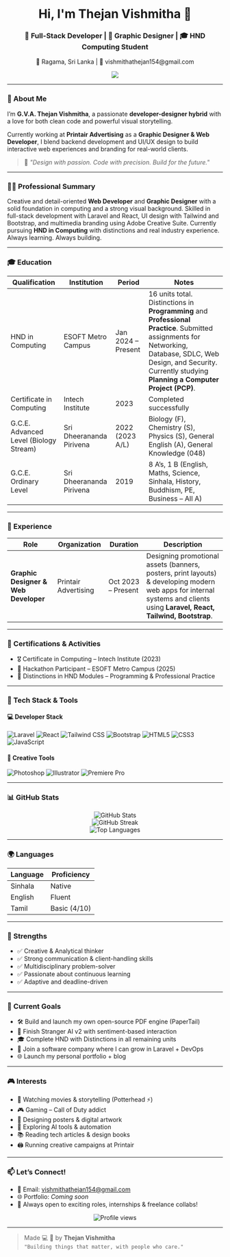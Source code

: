 <h1 align="center">Hi, I'm Thejan Vishmitha 👋</h1>
<h3 align="center">🚀 Full-Stack Developer | 🎨 Graphic Designer | 🎓 HND Computing Student</h3>
<p align="center">📍 Ragama, Sri Lanka | 📧 vishmithathejan154@gmail.com</p>

<p align="center">
  <img src="https://readme-typing-svg.herokuapp.com?font=Fira+Code&weight=600&pause=1000&color=FF4A8F&center=true&vCenter=true&width=500&lines=Design+with+passion.;Code+with+precision.;Build+for+the+future.">
</p>

---

### 👤 About Me

I’m **G.V.A. Thejan Vishmitha**, a passionate **developer-designer hybrid** with a love for both clean code and powerful visual storytelling.

Currently working at **Printair Advertising** as a **Graphic Designer & Web Developer**, I blend backend development and UI/UX design to build interactive web experiences and branding for real-world clients.

> 🎯 *"Design with passion. Code with precision. Build for the future."*

---

### 🧑‍💼 Professional Summary

Creative and detail-oriented **Web Developer** and **Graphic Designer** with a solid foundation in computing and a strong visual background. Skilled in full-stack development with Laravel and React, UI design with Tailwind and Bootstrap, and multimedia branding using Adobe Creative Suite. Currently pursuing **HND in Computing** with distinctions and real industry experience. Always learning. Always building.

---

### 🎓 Education

| Qualification | Institution | Period | Notes |
|---------------|-------------|--------|-------|
| HND in Computing | ESOFT Metro Campus | Jan 2024 – Present | 16 units total. Distinctions in **Programming** and **Professional Practice**. Submitted assignments for Networking, Database, SDLC, Web Design, and Security. Currently studying **Planning a Computer Project (PCP)**. |
| Certificate in Computing | Intech Institute | 2023 | Completed successfully |
| G.C.E. Advanced Level (Biology Stream) | Sri Dheerananda Pirivena | 2022 (2023 A/L) | Biology (F), Chemistry (S), Physics (S), General English (A), General Knowledge (048) |
| G.C.E. Ordinary Level | Sri Dheerananda Pirivena | 2019 | 8 A’s, 1 B (English, Maths, Science, Sinhala, History, Buddhism, PE, Business – All A) |

---

### 💼 Experience

| Role | Organization | Duration | Description |
|------|--------------|----------|-------------|
| **Graphic Designer & Web Developer** | Printair Advertising | Oct 2023 – Present | Designing promotional assets (banners, posters, print layouts) & developing modern web apps for internal systems and clients using **Laravel, React, Tailwind, Bootstrap**. |

---

### 🧪 Certifications & Activities

- 🎖 Certificate in Computing – Intech Institute (2023)
- 🧠 Hackathon Participant – ESOFT Metro Campus (2025)
- 🥇 Distinctions in HND Modules – Programming & Professional Practice

---

### 🧠 Tech Stack & Tools

#### 💻 Developer Stack
![Laravel](https://img.shields.io/badge/Laravel-E53935?style=for-the-badge&logo=laravel&logoColor=white)
![React](https://img.shields.io/badge/React-61DAFB?style=for-the-badge&logo=react&logoColor=black)
![Tailwind CSS](https://img.shields.io/badge/Tailwind-06B6D4?style=for-the-badge&logo=tailwind-css&logoColor=white)
![Bootstrap](https://img.shields.io/badge/Bootstrap-563D7C?style=for-the-badge&logo=bootstrap&logoColor=white)
![HTML5](https://img.shields.io/badge/HTML-E34F26?style=for-the-badge&logo=html5&logoColor=white)
![CSS3](https://img.shields.io/badge/CSS-1572B6?style=for-the-badge&logo=css3&logoColor=white)
![JavaScript](https://img.shields.io/badge/JS-F7DF1E?style=for-the-badge&logo=javascript&logoColor=black)

#### 🎨 Creative Tools
![Photoshop](https://img.shields.io/badge/Photoshop-31A8FF?style=for-the-badge&logo=adobe-photoshop&logoColor=white)
![Illustrator](https://img.shields.io/badge/Illustrator-FF9A00?style=for-the-badge&logo=adobe-illustrator&logoColor=white)
![Premiere Pro](https://img.shields.io/badge/Premiere_Pro-9999FF?style=for-the-badge&logo=adobe-premiere-pro&logoColor=white)

---

### 📊 GitHub Stats

<p align="center">
  <img src="https://github-readme-stats.vercel.app/api?username=HarryVishmitha&show_icons=true&theme=radical" alt="GitHub Stats" />
  <br/>
  <img src="https://streak-stats.demolab.com?user=HarryVishmitha&theme=dark" alt="GitHub Streak" />
  <br/>
  <img src="https://github-readme-stats.vercel.app/api/top-langs/?username=HarryVishmitha&layout=compact&theme=radical" alt="Top Languages" />
</p>

---

### 🌍 Languages

| Language | Proficiency |
|----------|-------------|
| Sinhala | Native |
| English | Fluent |
| Tamil | Basic (4/10) |

---

### 🧠 Strengths

- ✅ Creative & Analytical thinker
- ✅ Strong communication & client-handling skills
- ✅ Multidisciplinary problem-solver
- ✅ Passionate about continuous learning
- ✅ Adaptive and deadline-driven

---

### 🎯 Current Goals
- 🛠️ Build and launch my own open-source PDF engine (PaperTail)
- 🤖 Finish Stranger AI v2 with sentiment-based interaction
- 🎓 Complete HND with Distinctions in all remaining units
- 🏢 Join a software company where I can grow in Laravel + DevOps
- 🌐 Launch my personal portfolio + blog

---

### 🎮 Interests

- 🎥 Watching movies & storytelling (Potterhead ⚡)
- 🎮 Gaming – Call of Duty addict
- 🎨 Designing posters & digital artwork
- 🤖 Exploring AI tools & automation
- 📚 Reading tech articles & design books
- 🖨️ Running creative campaigns at Printair

---

### 📫 Let’s Connect!

- 📧 Email: [vishmithathejan154@gmail.com](mailto:vishmithathejan154@gmail.com)
- 🌐 Portfolio: *Coming soon*
- 💼 Always open to exciting roles, internships & freelance collabs!

<p align="center">
  <img src="https://komarev.com/ghpvc/?username=HarryVishmitha&label=Profile+Views&color=brightgreen" alt="Profile views" />
</p>

---

> Made 💻 🎨 by **Thejan Vishmitha**  
> `"Building things that matter, with people who care."`
